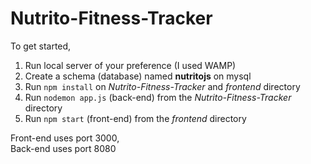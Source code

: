 # Nutrito-Fitness-Tracker

To get started,
1. Run local server of your preference (I used WAMP)
2. Create a schema (database) named **nutritojs** on mysql
3. Run `npm install` on *Nutrito-Fitness-Tracker* and *frontend* directory
4. Run `nodemon app.js` (back-end) from the *Nutrito-Fitness-Tracker* directory
5. Run `npm start` (front-end) from the *frontend* directory

Front-end uses port 3000,  
Back-end uses port 8080
